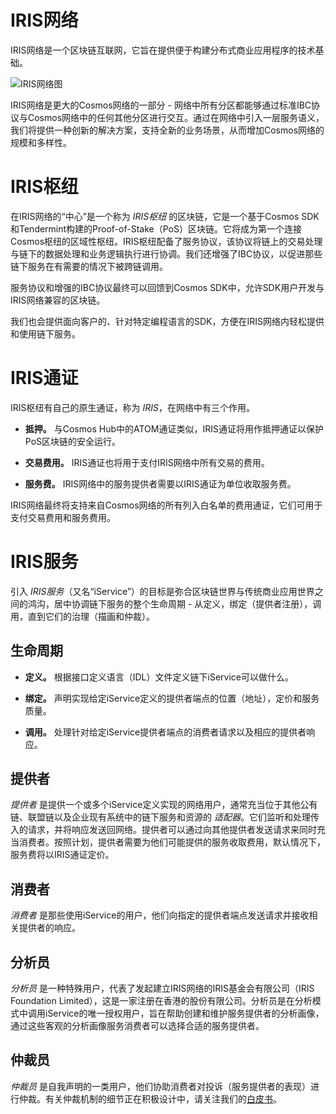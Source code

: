 # IRIS网络

IRIS网络是一个区块链互联网，它旨在提供便于构建分布式商业应用程序的技术基础。

![IRIS网络图](https://github.com/irisnet/irisnet/blob/master/images/chap2-1.png?raw=true)

IRIS网络是更大的Cosmos网络的一部分 - 网络中所有分区都能够通过标准IBC协议与Cosmos网络中的任何其他分区进行交互。通过在网络中引入一层服务语义，我们将提供一种创新的解决方案，支持全新的业务场景，从而增加Cosmos网络的规模和多样性。

# IRIS枢纽

在IRIS网络的“中心”是一个称为 *IRIS枢纽* 的区块链，它是一个基于Cosmos SDK和Tendermint构建的Proof-of-Stake（PoS）区块链。它将成为第一个连接Cosmos枢纽的区域性枢纽。IRIS枢纽配备了服务协议，该协议将链上的交易处理与链下的数据处理和业务逻辑执行进行协调。我们还增强了IBC协议，以促进那些链下服务在有需要的情况下被跨链调用。

服务协议和增强的IBC协议最终可以回馈到Cosmos SDK中，允许SDK用户开发与IRIS网络兼容的区块链。

我们也会提供面向客户的、针对特定编程语言的SDK，方便在IRIS网络内轻松提供和使用链下服务。

# IRIS通证

IRIS枢纽有自己的原生通证，称为 *IRIS*，在网络中有三个作用。

* **抵押。** 与Cosmos Hub中的ATOM通证类似，IRIS通证将用作抵押通证以保护PoS区块链的安全运行。

* **交易费用。** IRIS通证也将用于支付IRIS网络中所有交易的费用。

* **服务费。** IRIS网络中的服务提供者需要以IRIS通证为单位收取服务费。

IRIS网络最终将支持来自Cosmos网络的所有列入白名单的费用通证，它们可用于支付交易费用和服务费用。

# IRIS服务

引入 *IRIS服务*（又名“iService”）的目标是弥合区块链世界与传统商业应用世界之间的鸿沟，居中协调链下服务的整个生命周期 - 从定义，绑定（提供者注册），调用，直到它们的治理（描画和仲裁）。

## 生命周期

* **定义。** 根据接口定义语言（IDL）文件定义链下iService可以做什么。

* **绑定。** 声明实现给​​定iService定义的提供者端点的位置（地址），定价和服务质量。

* **调用。** 处理针对给定iService提供者端点的消费者请求以及相应的提供者响应。

## 提供者
*提供者* 是提供一个或多个iService定义实现的网络用户，通常充当位于其他公有链、联盟链以及企业现有系统中的链下服务和资源的 *适配器*。它们监听和处理传入的请求，并将响应发送回网络。提供者可以通过向其他提供者发送请求来同时充当消费者。按照计划，提供者需要为他们可能提供的服务收取费用，默认情况下，服务费将以IRIS通证定价。

## 消费者
*消费者* 是那些使用iService的用户，他们向指定的提供者端点发送请求并接收相关提供者的响应。

## 分析员
*分析员* 是一种特殊用户，代表了发起建立IRIS网络的IRIS基金会有限公司（IRIS Foundation Limited），这是一家注册在香港的股份有限公司。分析员是在分析模式中调用iService的唯一授权用户，旨在帮助创建和维护服务提供者的分析画像，通过这些客观的分析画像服务消费者可以选择合适的服务提供者。

## 仲裁员
*仲裁员* 是自我声明的一类用户，他们协助消费者对投诉（服务提供者的表现）进行仲裁。有关仲裁机制的细节正在积极设计中，请关注我们的[白皮书](../resources/whitepaper-zh.md)。
